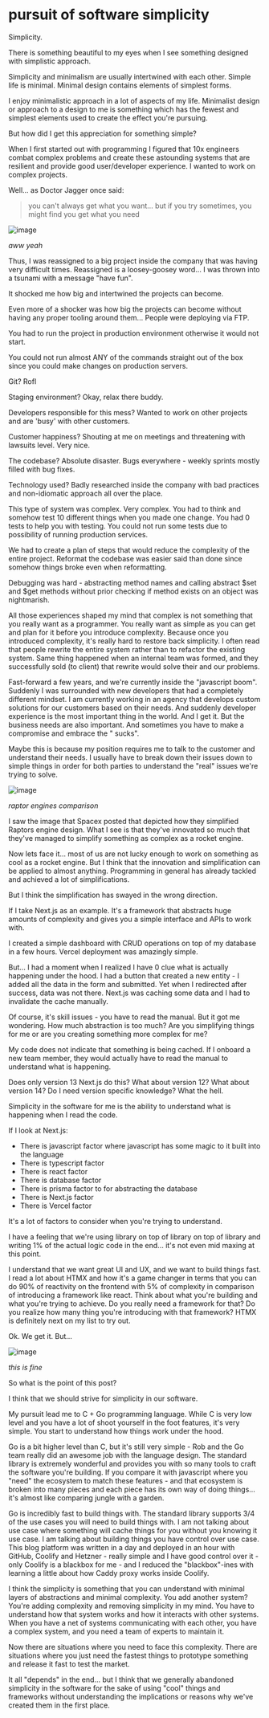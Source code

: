 # pursuit of software simplicity

Simplicity.

There is something beautiful to my eyes when I see something designed with simplistic approach.

Simplicity and minimalism are usually intertwined with each other. Simple life is minimal. Minimal design contains
elements of simplest forms.

I enjoy minimalistic approach in a lot of aspects of my life. Minimalist design or approach to a design to me is
something which has the fewest and simplest elements used to create the effect you're pursuing.

But how did I get this appreciation for something simple?

When I first started out with programming I figured that 10x engineers combat complex problems and create these
astounding systems that are resilient and provide good user/developer experience. I wanted to work on complex projects.

Well... as Doctor Jagger once said:

> you can't always get what you want... but if you try sometimes, you might find you get what you need

![image](/public/assets/aww-yeah.png)

_aww yeah_

Thus, I was reassigned to a big project inside the company that was having very difficult times. Reassigned is a
loosey-goosey word... I was thrown into a tsunami with a message "have fun".

It shocked me how big and intertwined the projects can become.

Even more of a shocker was how big the projects can become without having any proper tooling around them... People were
deploying via FTP.

You had to run the project in production environment otherwise it would not start.

You could not run almost ANY of the commands straight out of the box since you could make changes on production servers.

Git? Rofl

Staging environment? Okay, relax there buddy.

Developers responsible for this mess? Wanted to work on other projects and are 'busy' with other customers.

Customer happiness? Shouting at me on meetings and threatening with lawsuits level. Very nice.

The codebase? Absolute disaster. Bugs everywhere - weekly sprints mostly filled with bug fixes.

Technology used? Badly researched inside the company with bad practices and non-idiomatic approach all over the place.

This type of system was complex. Very complex. You had to think and somehow test 10 different things when you made one
change. You had 0 tests to help you with testing. You could not run some tests due to possibility of running production
services.

We had to create a plan of steps that would reduce the complexity of the entire project. Reformat the codebase was
easier said than done since somehow things broke even when reformatting.

Debugging was hard - abstracting method names and calling abstract $set and $get methods without prior checking if
method exists on an object was nightmarish.

All those experiences shaped my mind that complex is not something that you really want as a programmer. You really want
as simple as you can get and plan for it before you introduce complexity. Because once you introduced complexity, it's
really hard to restore back simplicity. I often read that people rewrite the entire system rather than to refactor the
existing system. Same thing happened when an internal team was formed, and they successfully sold (to client) that
rewrite would solve their and our problems.

Fast-forward a few years, and we're currently inside the "javascript boom". Suddenly I was surrounded with new
developers that had a completely different mindset. I am currently working in an agency that develops custom solutions
for our customers based on their needs. And suddenly developer experience is the most important thing in the world. And
I get it. But the business needs are also important. And sometimes you have to make a compromise and embrace the "
sucks".

Maybe this is because my position requires me to talk to the customer and understand their needs. I usually have to
break down their issues down to simple things in order for both parties to understand the "real" issues we're trying to
solve.

![image](/public/assets/raptor-comparison.png)

_raptor engines comparison_

I saw the image that Spacex posted that depicted how they simplified Raptors engine design.
What I see is that they've innovated so much that they've managed to simplify something as complex as a rocket engine.

Now lets face it... most of us are not lucky enough to work on something as cool as a rocket engine. But I think that
the innovation and simplification can be applied to almost anything. Programming in general has already tackled and
achieved a lot of simplifications.

But I think the simplification has swayed in the wrong direction.

If I take Next.js as an example. It's a framework that abstracts huge amounts of complexity and gives you a simple
interface and APIs to work with.

I created a simple dashboard with CRUD operations on top of my database in a few hours. Vercel deployment was amazingly
simple.

But... I had a moment when I realized I have 0 clue what is actually happening under the hood. I had a button that
created a new entity - I added all the data in the form and submitted. Yet when I redirected after success, data was not
there.
Next.js was caching some data and I had to invalidate the cache manually.

Of course, it's skill issues - you have to read the manual. But it got me wondering. How much abstraction is too much?
Are you simplifying things for me or are you creating something more complex for me?

My code does not indicate that something is being cached.
If I onboard a new team member, they would actually have to read the manual to understand what is happening.

Does only version 13 Next.js do this? What about version 12? What about version 14? Do I need version specific
knowledge? What the hell.

Simplicity in the software for me is the ability to understand what is happening when I read the code.

If I look at Next.js:

- There is javascript factor where javascript has some magic to it built into the language
- There is typescript factor
- There is react factor
- There is database factor
- There is prisma factor to for abstracting the database
- There is Next.js factor
- There is Vercel factor

It's a lot of factors to consider when you're trying to understand.

I have a feeling that we're using library on top of library on top of library and writing 1% of the actual logic code in
the end... it's not even mid maxing at this point.

I understand that we want great UI and UX, and we want to build things fast.
I read a lot about HTMX and how it's a game changer in terms that you can do 90% of reactivity on the frontend with 5%
of complexity in comparison of introducing a framework like react.
Think about what you're building and what you're trying to achieve. Do you really need a framework for that? Do you
realize how many thing you're introducing with that framework?
HTMX is definitely next on my list to try out.

Ok. We get it. But...

![image](/public/assets/this-is-fine.png)

_this is fine_

So what is the point of this post?

I think that we should strive for simplicity in our software.

My pursuit lead me to C + Go programming language. While C is very low level and you have a lot of shoot yourself in the
foot features, it's very simple.
You start to understand how things work under the hood.

Go is a bit higher level than C, but it's still very simple - Rob and the Go team really did an awesome job with the
language design. The standard library is extremely wonderful and provides you with so many tools to craft the software
you're building. If you compare it with javascript where you "need" the ecosystem to match these features - and that
ecosystem is broken into many pieces and each piece has its own way of doing things... it's almost like comparing jungle
with a garden.

Go is incredibly fast to build things with. The standard library supports 3/4 of the use cases you will need to build
things with. I am not talking about use case where something will cache things for you without you knowing it use case.
I am talking about building things you have control over use case.
This blog platform was written in a day and deployed in an hour with GitHub, Coolify and Hetzner - really simple and I
have good control over it - only Coolify is a blackbox for me - and I reduced the "blackbox"-ines with learning a little
about how Caddy proxy works inside Coolify.

I think the simplicity is something that you can understand with minimal layers of abstractions and minimal complexity.
You add another system? You're adding complexity and removing simplicity in my mind. You have to understand how that
system works and how it interacts with other systems. When you have a net of systems communicating with each other, you
have a complex system, and you need a team of experts to maintain it.

Now there are situations where you need to face this complexity. There are situations where you just need the fastest
things to prototype something and release it fast to test the market.

It all "depends" in the end... but I think that we generally abandoned simplicity in the software for the sake of
using "cool" things and frameworks without understanding the implications or reasons why we've created them in the first
place.

